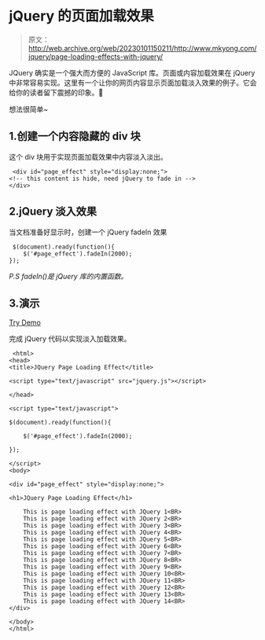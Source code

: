# jQuery 的页面加载效果

> 原文：<http://web.archive.org/web/20230101150211/http://www.mkyong.com/jquery/page-loading-effects-with-jquery/>

JQuery 确实是一个强大而方便的 JavaScript 库。页面或内容加载效果在 jQuery 中非常容易实现。这里有一个让你的网页内容显示页面加载淡入效果的例子。它会给你的读者留下震撼的印象。🙂

想法很简单~

## 1.创建一个内容隐藏的 div 块

这个 div 块用于实现页面加载效果中内容淡入淡出。

```
 <div id="page_effect" style="display:none;">
<!-- this content is hide, need jQuery to fade in -->
</div> 
```

## 2.jQuery 淡入效果

当文档准备好显示时，创建一个 jQuery fadeIn 效果

```
 $(document).ready(function(){	
	$('#page_effect').fadeIn(2000);
}); 
```

*P.S fadeIn()是 jQuery 库的内置函数。*

## 3.演示

[Try Demo](http://web.archive.org/web/20220618072947/http://www.mkyong.com/wp-content/uploads/jQuery/jQuery-page-loading-effect.html)

完成 jQuery 代码以实现淡入加载效果。

```
 <html>
<head>
<title>JQuery Page Loading Effect</title>

<script type="text/javascript" src="jquery.js"></script>

</head>

<script type="text/javascript">

$(document).ready(function(){

	$('#page_effect').fadeIn(2000);

});

</script>
<body>

<div id="page_effect" style="display:none;">

<h1>JQuery Page Loading Effect</h1>

    This is page loading effect with JQuery 1<BR>
    This is page loading effect with JQuery 2<BR>
    This is page loading effect with JQuery 3<BR>
    This is page loading effect with JQuery 4<BR>
    This is page loading effect with JQuery 5<BR>
    This is page loading effect with JQuery 6<BR>
    This is page loading effect with JQuery 7<BR>
    This is page loading effect with JQuery 8<BR>
    This is page loading effect with JQuery 9<BR>
    This is page loading effect with JQuery 10<BR>
    This is page loading effect with JQuery 11<BR>
    This is page loading effect with JQuery 12<BR>
    This is page loading effect with JQuery 13<BR>
    This is page loading effect with JQuery 14<BR>
</div>

</body>
</html> 
```

<input type="hidden" id="mkyong-current-postId" value="432">